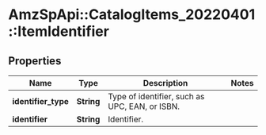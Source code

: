 # AmzSpApi::CatalogItems_20220401::ItemIdentifier

## Properties
Name | Type | Description | Notes
------------ | ------------- | ------------- | -------------
**identifier_type** | **String** | Type of identifier, such as UPC, EAN, or ISBN. | 
**identifier** | **String** | Identifier. | 

